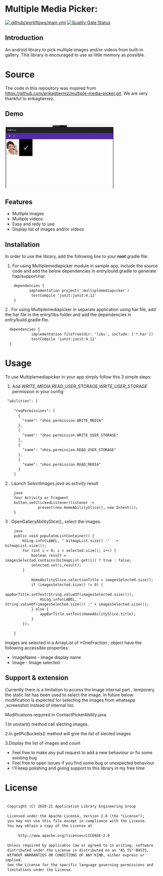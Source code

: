 # Multiple Media Picker:

[![.github/workflows/main.yml](https://github.com/applibgroup/UnifiedContactPicker/actions/workflows/main.yml/badge.svg)](https://github.com/applibgroup/UnifiedContactPicker/actions/workflows/main.yml)
[![Quality Gate Status](https://sonarcloud.io/api/project_badges/measure?project=applibgroup_UnifiedContactPicker2&metric=alert_status)](https://sonarcloud.io/dashboard?id=applibgroup_UnifiedContactPicker2)

## Introduction

An android library to pick multiple images and/or videos from built-in gallery. This library is encouraged to use as little memory as possible. 

# Source

The code in this repository was inspired from  https://github.com/erikagtierrez/multiple-media-picker.git. We are very thankful to erikagtierrez.

## Demo

![Layout_ability_main](Images/mediapicker.PNG)
&nbsp;&nbsp;&nbsp;&nbsp;&nbsp;&nbsp;&nbsp;&nbsp;&nbsp;&nbsp;&nbsp;&nbsp;&nbsp;&nbsp;&nbsp;&nbsp;


## Features

* Multiple images
* Multiple videos
* Easy and redy to use
* Display list of images and/or videos

## Installation

In order to use the library, add the following line to your **root** gradle file:

1. For using Multiplemediapicker module in sample app, include the source code and add the below dependencies in entry/build.gradle to generate hap/support.har.
```
	dependencies {
           implementation project(':multiplemediapicker')
            testCompile 'junit:junit:4.12'
	}
```

2 .  For using Multiplemediapicker in separate application using har file, add the har file in the entry/libs folder and add the dependencies in entry/build.gradle file.
  ```
  	dependencies {
              implementation fileTree(dir: 'libs', include: ['*.har'])
              testCompile 'junit:junit:4.12'
  	}
  
  ```


# Usage

To use Multiplemediapicker in your app simply follow this 3 simple steps:

1. Add _WRITE_MEDIA_,READ_USER_STORAGE,_WRITE_USER_STORAGE_ permission in your config

```
 "abilities": [

    "reqPermissions": [
      {
        "name": "ohos.permission.WRITE_MEDIA"
      },
      {
        "name": "ohos.permission.WRITE_USER_STORAGE"
      },
      {
        "name": "ohos.permission.READ_USER_STORAGE"
      },
      {
        "name": "ohos.permission.READ_MEDIA"
      }
    ]
```
2 . Launch _SelectImages.java_ as activity result

```
    java
    Your Activity or Fragment
    button.setClickedListener(listener ->
               present(new HomeAbilitySlice(), new Intent());
    }
```

3 . OpenGalleryAbilitySlice()_   select the images.

```
    java
    public void populateListContainer() {
        HiLog.info(LABEL, " bitmapList.size() :"   + bitmapList.size());
        for (int i = 0; i < selected.size(); i++) {
            boolean result = imagesSelected.contains(bitmapList.get(i)) ? true : false;
            selected.set(i,result);
        }
          
            HomeAbilitySlice.selectionTitle = imagesSelected.size();
            if (imagesSelected.size() != 0) {
                appBarTitle.setText(String.valueOf(imagesSelected.size()));
                HiLog.info(LABEL, " String.valueOf(imagesSelected.size()) :" + imagesSelected.size());
            } else {
                appBarTitle.setText(HomeAbilitySlice.title);
            }
        });

    }
```

Images are selected in a ArrayList of *OneFraction ; object have the following accessible properties:
 * ImageName - Image display name
 * Image - Image selected 

## Support & extension

Currently there is a limitation to access the Image internal part , temporary the static list has been used to select the image.
In future below modification is expected for selecting the images from whatsapp ,screenshot instead of internal list.

Modifications required in ContactPickerAbility.java. 

1.In onstart() method call slecting images.

2.In getPicBuckets() method will give the  list of slected images 

3.Display the list of images and count

- Feel free to make any pull request to add a new behaviour or fix some existing bug
- Feel free to open issues if you find some bug or unexpected behaviour
- I'll keep polishing and giving support to this library in my free time


# License

```

 Copyright (C) 2020-21 Application Library Engineering Group

 Licensed under the Apache License, Version 2.0 (the "License");
 you may not use this file except in compliance with the License.
 You may obtain a copy of the License at

      http://www.apache.org/licenses/LICENSE-2.0

 Unless required by applicable law or agreed to in writing, software
 distributed under the License is distributed on an "AS IS" BASIS,
 WITHOUT WARRANTIES OR CONDITIONS OF ANY KIND, either express or implied.
 See the License for the specific language governing permissions and
 limitations under the License.
 
```
